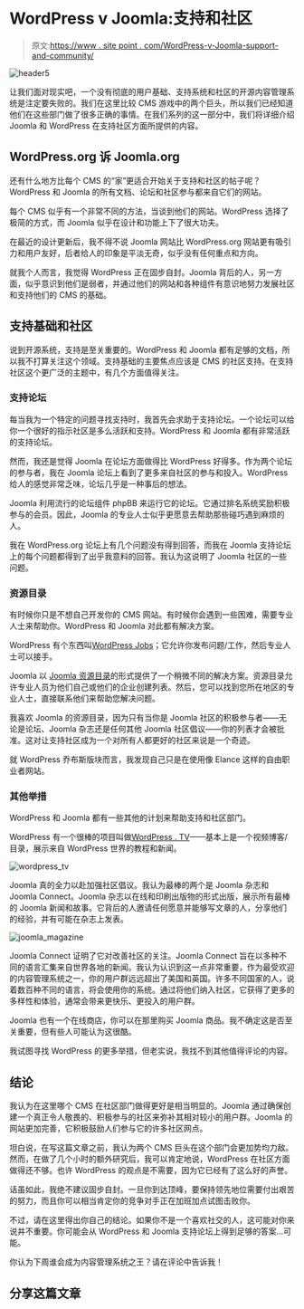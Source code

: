 # WordPress v Joomla:支持和社区

> 原文:[https://www . site point . com/WordPress-v-Joomla-support-and-community/](https://www.sitepoint.com/wordpress-v-joomla-support-and-community/)

![](../Images/8864f8c2ff38d549a64ff9bfe380c0f0.png "header5")

让我们面对现实吧，一个没有彻底的用户基础、支持系统和社区的开源内容管理系统是注定要失败的。我们在这里比较 CMS 游戏中的两个巨头，所以我们已经知道他们在这些部门做了很多正确的事情。在我们系列的这一部分中，我们将详细介绍 Joomla 和 WordPress 在支持社区方面所提供的内容。

## WordPress.org 诉 Joomla.org

还有什么地方比每个 CMS 的“家”更适合开始关于支持和社区的帖子呢？WordPress 和 Joomla 的所有文档、论坛和社区参与都来自它们的网站。

每个 CMS 似乎有一个非常不同的方法，当谈到他们的网站。WordPress 选择了极简的方式，而 Joomla 似乎在设计和功能上下了很大功夫。

在最近的设计更新后，我不得不说 Joomla 网站比 WordPress.org 网站更有吸引力和用户友好，后者给人的印象是平淡无奇，似乎没有任何重点和方向。

就我个人而言，我觉得 WordPress 正在固步自封。Joomla 背后的人，另一方面，似乎意识到他们是弱者，并通过他们的网站和各种组件有意识地努力发展社区和支持他们的 CMS 的基础。

## 支持基础和社区

说到开源系统，支持是至关重要的。WordPress 和 Joomla 都有足够的文档，所以我不打算关注这个领域。支持基础的主要焦点应该是 CMS 的社区支持。在支持社区这个更广泛的主题中，有几个方面值得关注。

### 支持论坛

每当我为一个特定的问题寻找支持时，我首先会求助于支持论坛。一个论坛可以给你一个很好的指示社区是多么活跃和支持。WordPress 和 Joomla 都有非常活跃的支持论坛。

然而，我还是觉得 Joomla 在论坛方面做得比 WordPress 好得多。作为两个论坛的参与者，我在 Joomla 论坛上看到了更多来自社区的参与和投入。WordPress 给人的感觉非常乏味，论坛几乎是一种事后的想法。

Joomla 利用流行的论坛组件 phpBB 来运行它的论坛。它通过排名系统奖励积极参与的会员。因此，Joomla 的专业人士似乎更愿意去帮助那些碰巧遇到麻烦的人。

我在 WordPress.org 论坛上有几个问题没有得到回答，而我在 Joomla 支持论坛上的每个问题都得到了出乎我意料的回答。我认为这说明了 Joomla 社区的一些问题。

### 资源目录

有时候你只是不想自己开发你的 CMS 网站。有时候你会遇到一些困难，需要专业人士来帮助你。WordPress 和 Joomla 对此都有解决方案。

WordPress 有个东西叫[WordPress Jobs](http://jobs.wordpress.net/)；它允许你发布问题/工作，然后专业人士可以接手。

Joomla 以 [Joomla 资源目录](http://resources.joomla.org/)的形式提供了一个稍微不同的解决方案。资源目录允许专业人员为他们自己或他们的企业创建列表。然后，您可以找到您所在地区的专业人士，直接联系他们来帮助您解决问题。

我喜欢 Joomla 的资源目录，因为只有当你是 Joomla 社区的积极参与者——无论是论坛、Joomla 杂志还是任何其他 Joomla 社区倡议——你的列表才会被批准。这对让支持社区成为一个对所有人都更好的社区来说是一个奇迹。

就 WordPress 乔布斯版块而言，我发现自己只是在使用像 Elance 这样的自由职业者网站。

### 其他举措

WordPress 和 Joomla 都有一些其他的计划来帮助支持和社区部门。

WordPress 有一个很棒的项目叫做[WordPress . TV](http://wordpress.tv/)——基本上是一个视频博客/目录，展示来自 WordPress 世界的教程和新闻。

![](../Images/d8a031c60e5bc8901921c67612535e8b.png "wordpress_tv")

Joomla 真的全力以赴加强社区倡议。我认为最棒的两个是 Joomla 杂志和 Joomla Connect。Joomla 杂志以在线和印刷出版物的形式出版，展示所有最棒的 Joomla 新闻和故事。它背后的人邀请任何愿意并能够写文章的人，分享他们的经验，并有可能在杂志上发表。

![](../Images/0f2927b5ea54067a9c9644b82bb782fa.png "joomla_magazine")

Joomla Connect 证明了它对改善社区的关注。Joomla Connect 旨在以多种不同的语言汇集来自世界各地的新闻。我认为认识到这一点非常重要，作为最受欢迎的内容管理系统之一，你的用户群远远超出了美国和英国。许多不同国家的人，说着数百种不同的语言，将会使用你的系统。通过将他们纳入社区，它获得了更多的多样性和体验，通常会带来更快乐、更投入的用户群。

Joomla 也有一个在线商店，你可以在那里购买 Joomla 商品。我不确定这是否至关重要，但有些人可能认为这很酷。

我试图寻找 WordPress 的更多举措，但老实说，我找不到其他值得评论的内容。

## 结论

我认为在这里哪个 CMS 在社区部门做得更好是相当明显的。Joomla 通过确保创建一个真正令人敬畏的、积极参与的社区来弥补其相对较小的用户群。Joomla 的网站更加完善，它积极鼓励人们参与它的许多社区网点。

坦白说，在写这篇文章之前，我认为两个 CMS 巨头在这个部门会更加势均力敌。然而，在做了几个小时的额外研究后，我可以肯定地说，WordPress 在社区方面做得还不够。也许 WordPress 的观点是不需要，因为它已经有了这么好的声誉。

话虽如此，我绝不建议固步自封。一旦你到达顶峰，要保持领先地位需要付出艰苦的努力，而且你可以相当肯定你的竞争对手正在加班加点试图击败你。

不过，请在这里得出你自己的结论。如果你不是一个喜欢社交的人，这可能对你来说并不重要。你可能会从 WordPress 和 Joomla 支持论坛上得到足够的答案…可能。

你认为下周谁会成为内容管理系统之王？请在评论中告诉我！

## 分享这篇文章